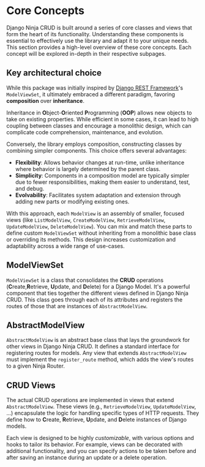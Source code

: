 # Core Concepts

Django Ninja CRUD is built around a series of core classes and views that form the heart of its functionality. Understanding these components is essential to effectively use the library and adapt it to your unique needs. This section provides a high-level overview of these core concepts. Each concept will be explored in-depth in their respective subpages.

## Key architectural choice

While this package was initially inspired by [Django REST Framework](https://www.django-rest-framework.org)'s `ModelViewSet`, it ultimately embraced a different paradigm, favoring **composition** over **inheritance**.

Inheritance in **O**bject-**O**riented **P**rogramming (**OOP**) allows new objects to take on existing properties. While efficient in some cases, it can lead to high coupling between classes and encourage a monolithic design, which can complicate code comprehension, maintenance, and evolution.

Conversely, the library employs composition, constructing classes by combining simpler components. This choice offers several advantages:

- **Flexibility**: Allows behavior changes at run-time, unlike inheritance where behavior is largely determined by the parent class.
- **Simplicity**: Components in a composition model are typically simpler due to fewer responsibilities, making them easier to understand, test, and debug.
- **Evolvability**: Facilitates system adaptation and extension through adding new parts or modifying existing ones.

With this approach, each `ModelView` is an assembly of smaller, focused views (like `ListModelView`, `CreateModelView`, `RetrieveModelView`, `UpdateModelView`, `DeleteModelView`). You can mix and match these parts to define custom `ModelViewSet` without inheriting from a monolithic base class or overriding its methods. This design increases customization and adaptability across a wide range of use-cases.

## ModelViewSet

`ModelViewSet` is a class that consolidates the **CRUD** operations (**C**reate,**R**etrieve, **U**pdate, and **D**elete) for a Django Model. It's a powerful component that ties together the different views defined in Django Ninja CRUD. This class goes through each of its attributes and registers the routes of those that are instances of `AbstractModelView`.

## AbstractModelView

`AbstractModelView` is an abstract base class that lays the groundwork for other views in Django Ninja CRUD. It defines a standard interface for registering routes for models. Any view that extends `AbstractModelView` must implement the `register_route` method, which adds the view's routes to a given Ninja Router.

## CRUD Views

The actual CRUD operations are implemented in views that extend `AbstractModelView`. These views (e.g., `RetrieveModelView`, `UpdateModelView`, ...) encapsulate the logic for handling specific types of HTTP requests. They define how to **C**reate, **R**etrieve, **U**pdate, and **D**elete instances of Django models.

Each view is designed to be highly _customizable_, with various options and hooks to tailor its behavior. For example, views can be decorated with additional functionality, and you can specify actions to be taken before and after saving an instance during an update or a delete operation.
